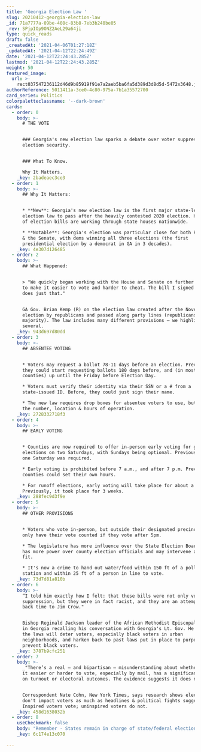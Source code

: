 ```yaml
---
title: 'Georgia Election Law '
slug: 20210412-georgia-election-law
_id: 71a7777a-09be-408c-83b8-7eb3b240be05
_rev: SPjpIOp9ONZ2AeL29a64ji
type: quick_reads
draft: false
_createdAt: '2021-04-06T01:27:18Z'
_updatedAt: '2021-04-12T22:24:49Z'
date: '2021-04-12T22:24:43.285Z'
lastmod: '2021-04-12T22:24:43.285Z'
weight: 50
featured_image:
  url: >-
    rect037547236112d46d9b85919f91e7a2aeb5ba6fa5d389d3d8d5d-5472x3648.jpg
authorReference: 5011411a-3ce0-4c80-975a-7b1a35572700
card_series: Politics
colorpaletteclassname: '--dark-brown'
cards:
  - order: 0
    body: >-
      # THE VOTE


      ### Georgia's new election law sparks a debate over voter suppression vs.
      election security.


      ### What To Know.  

      Why It Matters.
    _key: 2badeaec3ce3
  - order: 1
    body: >-
      ## Why It Matters:


      * **New**: Georgia's new election law is the first major state-level
      election law to pass after the heavily contested 2020 election. Hundreds
      of election bills are working through state houses nationwide.

      * **Notable**: Georgia's election was particular close for both President
      & the Senate, with dems winning all three elections (the first
      presidential election by a democrat in GA in 3 decades).
    _key: 4e307d126485
  - order: 2
    body: >-
      ## What Happened:


      > "We quickly began working with the House and Senate on further reforms
      to make it easier to vote and harder to cheat. The bill I signed into law
      does just that."


      GA Gov. Brian Kemp (R) on the election law created after the November 2020
      election by republicans and passed along party lines (republicans have the
      majority). The law includes many different provisions – we highlighted
      several.
    _key: 943d697d80dd
  - order: 3
    body: >-
      ## ABSENTEE VOTING


      * Voters may request a ballot 78-11 days before an election. Previously,
      they could start requesting ballots 180 days before, and (in most
      counties) up until the Friday before Election Day.

      * Voters must verify their identity via their SSN or a # from a
      state-issued ID. Before, they could just sign their name.

      * The new law requires drop boxes for absentee voters to use, but limits
      the number, location & hours of operation.
    _key: 2728332718f3
  - order: 4
    body: >-
      ## EARLY VOTING


      * Counties are now required to offer in-person early voting for general
      elections on two Saturdays, with Sundays being optional. Previously, only
      one Saturday was required.

      * Early voting is prohibited before 7 a.m., and after 7 p.m. Previously,
      counties could set their own hours.

      * For runoff elections, early voting will take place for about a week.
      Previously, it took place for 3 weeks.
    _key: 288fec9d3f9e
  - order: 5
    body: >-
      ## OTHER PROVISIONS


      * Voters who vote in-person, but outside their designated precinct will
      only have their vote counted if they vote after 5pm.

      * The legislature has more influence over the State Election Board, which
      has more power over county election officials and may intervene as they
      fit.

      * It's now a crime to hand out water/food within 150 ft of a polling
      station and within 25 ft of a person in line to vote.
    _key: 73d7d81a810b
  - order: 6
    body: >-
      “I told him exactly how I felt: that these bills were not only voter
      suppression, but they were in fact racist, and they are an attempt to turn
      back time to Jim Crow."


      Bishop Reginald Jackson leader of the African Methodist Episcopal churches
      in Georgia recalling his conversation with Georgia's Lt. Gov. He argues
      the laws will deter voters, especially black voters in urban
      neighborhoods, and harken back to past laws put in place to purposefully
      prevent black voters.
    _key: 3787b9cfc251
  - order: 7
    body: >-
      _"There’s a real — and bipartisan — misunderstanding about whether making
      it easier or harder to vote, especially by mail, has a significant effect
      on turnout or electoral outcomes. The evidence suggests it does not."_


      Correspondent Nate Cohn, New York Times, says research shows election laws
      don't impact voters as much as headlines & political fights suggest.
      Inspired voters vote; uninspired voters do not.
    _key: 458d1638032b
  - order: 8
    useCheckmark: false
    body: "Remember - States remain in charge of state/federal elections but Georgia's law already faces a number of legal challenges by critics. Separately, the\_federal gov't is also weighing establishing federal election standards. The \"For the People Act\" passed the Democrat-controlled House in March."
    _key: 6c174e13c070

---
```

 